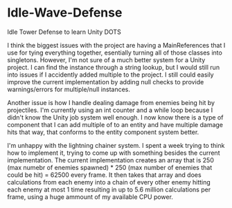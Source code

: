 # Idle-Wave-Defense
Idle Tower Defense to learn Unity DOTS

I think the biggest issues with the project are having a MainReferences that I use for tying everything together, esentially turning all of those classes into singletons. However, I'm not sure of a much better system for a Unity project. I can find the instance through a string lookup, but I would still run into issues if I accidently added multiple to the project. I still could easily improve the current implementation by adding null checks to provide warnings/errors for multiple/null instances.

Another issue is how I handle dealing damage from enemies being hit by projectiles. I'm currently using an int counter and a while loop because I didn't know the Unity job system well enough. I now know there is a type of component that I can add multiple of to an entity and have multiple damage hits that way, that conforms to the entity component system better.

I'm unhappy with the lightning chainer system. I spent a week trying to think how to implement it, trying to come up with something besides the current implementation. The current implementation creates an array that is 250 (max numebr of enemies spawned) * 250 (max number of enemies that could be hit) = 62500 every frame. It then takes that array and does calculations from each enemy into a chain of every other enemy hitting each enemy at most 1 time resulting in up to 5.6 million calculations per frame, using a huge ammount of my available CPU power.
